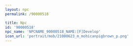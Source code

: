 ```yaml
---
layout: npc
permalink: /90000518

title: Npc
id: '90000518'
npc_name: 'NPCNAME_90000518_NAME:[F]Develop'
icon_url: 'portrait/mob/21000623_m_mohicanpigbrown_p.png'
---
```


